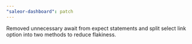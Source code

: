 ```yaml
---
"saleor-dashboard": patch
---
```


Removed unnecessary await from expect statements and split select link option into two methods to reduce flakiness.
